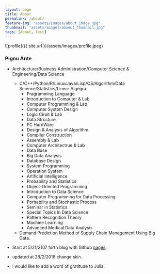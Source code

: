 ```yaml
---
layout: page
title: About
permalink: /about/
feature-img: "assets/images/about_image.jpg"
thumbnail: "assets/images/abuout_thumnail.jpg"
tags: [About, Test]
---
```


![profile]({{ site.url }}/assets/images/profile.jpeg)

### Pignu Ante
- Architecture/Business Administration/Computer Science & Engineering/Data Science
    - C/C++/Python/R/Linux/Java/Lisp/OS/Algorithm/Data Science/Statistics/Linear Algegra
        - Pragramming Language
        - Introduction to Computer & Lab
        - Computer Programming & Lab
        - Computer System Design
        - Logic Ciruit & Lab
        - Data Structure
        - PC HardWare
        - Design & Analysis of Algorithm
        - Compiler Construction
        - Assembly & Lab
        - Computer Architectrue & Lab
        - Data Base
        - Big Data Analysis
        - Database Design
        - System Programming
        - Operation System
        - Artificial Intelligence
        - Probability and Statistics
        - Object-Oriented Programming
        - Introduction to Data Science
        - Computer Programming for Data Processing
        - Porbability and Stochastic Process
        - Seminar in Statistics
        - Special Topics in Data Science
        - Pattern Recognition Theory
        - Machine Learning
        - Advanced Medical Data Analysis
    - Demand Prediction Method of Supply Chain Management Using Big Data.


- Start at 5/21/2107 forth blog with Github [pages](https://pages.github.com).
- updated at 28/2/2018 change skin.

- I would like to add a word of gratitude to Julia.
